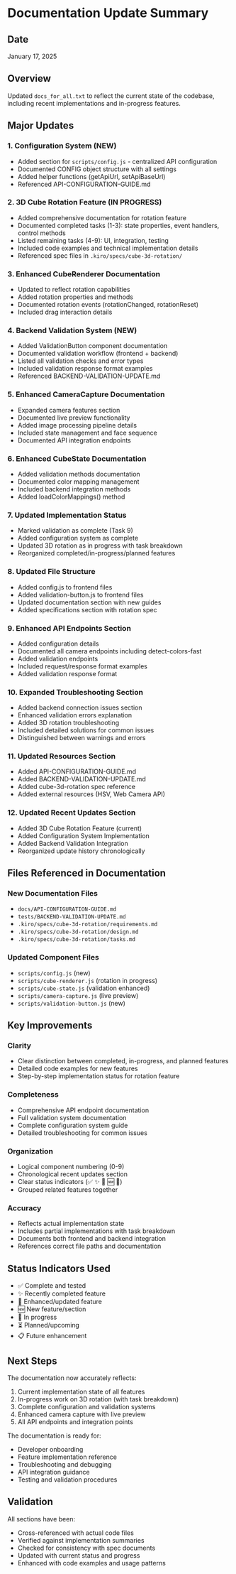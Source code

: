 # Documentation Update Summary

## Date
January 17, 2025

## Overview
Updated `docs_for_all.txt` to reflect the current state of the codebase, including recent implementations and in-progress features.

## Major Updates

### 1. Configuration System (NEW)
- Added section for `scripts/config.js` - centralized API configuration
- Documented CONFIG object structure with all settings
- Added helper functions (getApiUrl, setApiBaseUrl)
- Referenced API-CONFIGURATION-GUIDE.md

### 2. 3D Cube Rotation Feature (IN PROGRESS)
- Added comprehensive documentation for rotation feature
- Documented completed tasks (1-3): state properties, event handlers, control methods
- Listed remaining tasks (4-9): UI, integration, testing
- Included code examples and technical implementation details
- Referenced spec files in `.kiro/specs/cube-3d-rotation/`

### 3. Enhanced CubeRenderer Documentation
- Updated to reflect rotation capabilities
- Added rotation properties and methods
- Documented rotation events (rotationChanged, rotationReset)
- Included drag interaction details

### 4. Backend Validation System (NEW)
- Added ValidationButton component documentation
- Documented validation workflow (frontend + backend)
- Listed all validation checks and error types
- Included validation response format examples
- Referenced BACKEND-VALIDATION-UPDATE.md

### 5. Enhanced CameraCapture Documentation
- Expanded camera features section
- Documented live preview functionality
- Added image processing pipeline details
- Included state management and face sequence
- Documented API integration endpoints

### 6. Enhanced CubeState Documentation
- Added validation methods documentation
- Documented color mapping management
- Included backend integration methods
- Added loadColorMappings() method

### 7. Updated Implementation Status
- Marked validation as complete (Task 9)
- Added configuration system as complete
- Updated 3D rotation as in progress with task breakdown
- Reorganized completed/in-progress/planned features

### 8. Updated File Structure
- Added config.js to frontend files
- Added validation-button.js to frontend files
- Updated documentation section with new guides
- Added specifications section with rotation spec

### 9. Enhanced API Endpoints Section
- Added configuration details
- Documented all camera endpoints including detect-colors-fast
- Added validation endpoints
- Included request/response format examples
- Added validation response format

### 10. Expanded Troubleshooting Section
- Added backend connection issues section
- Enhanced validation errors explanation
- Added 3D rotation troubleshooting
- Included detailed solutions for common issues
- Distinguished between warnings and errors

### 11. Updated Resources Section
- Added API-CONFIGURATION-GUIDE.md
- Added BACKEND-VALIDATION-UPDATE.md
- Added cube-3d-rotation spec reference
- Added external resources (HSV, Web Camera API)

### 12. Updated Recent Updates Section
- Added 3D Cube Rotation Feature (current)
- Added Configuration System Implementation
- Added Backend Validation Integration
- Reorganized update history chronologically

## Files Referenced in Documentation

### New Documentation Files
- `docs/API-CONFIGURATION-GUIDE.md`
- `tests/BACKEND-VALIDATION-UPDATE.md`
- `.kiro/specs/cube-3d-rotation/requirements.md`
- `.kiro/specs/cube-3d-rotation/design.md`
- `.kiro/specs/cube-3d-rotation/tasks.md`

### Updated Component Files
- `scripts/config.js` (new)
- `scripts/cube-renderer.js` (rotation in progress)
- `scripts/cube-state.js` (validation enhanced)
- `scripts/camera-capture.js` (live preview)
- `scripts/validation-button.js` (new)

## Key Improvements

### Clarity
- Clear distinction between completed, in-progress, and planned features
- Detailed code examples for new features
- Step-by-step implementation status for rotation feature

### Completeness
- Comprehensive API endpoint documentation
- Full validation system documentation
- Complete configuration system guide
- Detailed troubleshooting for common issues

### Organization
- Logical component numbering (0-9)
- Chronological recent updates section
- Clear status indicators (✅ ✨ 🔄 🆕 🚧)
- Grouped related features together

### Accuracy
- Reflects actual implementation state
- Includes partial implementations with task breakdown
- Documents both frontend and backend integration
- References correct file paths and documentation

## Status Indicators Used

- ✅ Complete and tested
- ✨ Recently completed feature
- 🔄 Enhanced/updated feature
- 🆕 New feature/section
- 🚧 In progress
- ⏳ Planned/upcoming
- 📋 Future enhancement

## Next Steps

The documentation now accurately reflects:
1. Current implementation state of all features
2. In-progress work on 3D rotation (with task breakdown)
3. Complete configuration and validation systems
4. Enhanced camera capture with live preview
5. All API endpoints and integration points

The documentation is ready for:
- Developer onboarding
- Feature implementation reference
- Troubleshooting and debugging
- API integration guidance
- Testing and validation procedures

## Validation

All sections have been:
- Cross-referenced with actual code files
- Verified against implementation summaries
- Checked for consistency with spec documents
- Updated with current status and progress
- Enhanced with code examples and usage patterns
